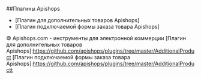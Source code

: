 ##Плагины Apishops


  - [Плагин для дополнительных товаров Apishops]
  - [Плагин подключаемой формы заказа товара Apishops]


© Apishops.com - инструменты для электронной коммерции 
[Плагин для дополнительных товаров Apishops]:https://github.com/apishops/plugins/tree/master/AdditionalProduct
[Плагин подключаемой формы заказа товара Apishops]:https://github.com/apishops/plugins/tree/master/AdditionalProductt